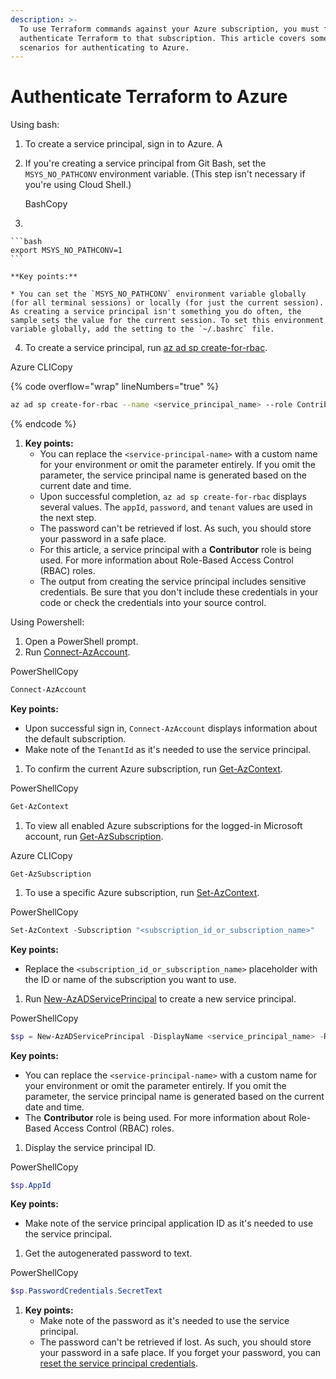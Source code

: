 ```yaml
---
description: >-
  To use Terraform commands against your Azure subscription, you must first
  authenticate Terraform to that subscription. This article covers some common
  scenarios for authenticating to Azure.
---
```


# Authenticate Terraform to Azure

Using bash:

1. To create a service principal, sign in to Azure. A
2.  If you're creating a service principal from Git Bash, set the `MSYS_NO_PATHCONV` environment variable. (This step isn't necessary if you're using Cloud Shell.)

    BashCopy
3.

    ```bash
    export MSYS_NO_PATHCONV=1    
    ```

    **Key points:**

    * You can set the `MSYS_NO_PATHCONV` environment variable globally (for all terminal sessions) or locally (for just the current session). As creating a service principal isn't something you do often, the sample sets the value for the current session. To set this environment variable globally, add the setting to the `~/.bashrc` file.
4. To create a service principal, run [az ad sp create-for-rbac](https://learn.microsoft.com/en-us/cli/azure/ad/sp?#az-ad-sp-create-for-rbac).

Azure CLICopy

{% code overflow="wrap" lineNumbers="true" %}
```bash
az ad sp create-for-rbac --name <service_principal_name> --role Contributor --scopes /subscriptions/<subscription_id>
```
{% endcode %}

1. **Key points:**
   * You can replace the `<service-principal-name>` with a custom name for your environment or omit the parameter entirely. If you omit the parameter, the service principal name is generated based on the current date and time.
   * Upon successful completion, `az ad sp create-for-rbac` displays several values. The `appId`, `password`, and `tenant` values are used in the next step.
   * The password can't be retrieved if lost. As such, you should store your password in a safe place.&#x20;
   * For this article, a service principal with a **Contributor** role is being used. For more information about Role-Based Access Control (RBAC) roles.
   * The output from creating the service principal includes sensitive credentials. Be sure that you don't include these credentials in your code or check the credentials into your source control.

Using Powershell:

1. Open a PowerShell prompt.
2. Run [Connect-AzAccount](https://learn.microsoft.com/en-us/powershell/module/az.accounts/Connect-AzAccount).

PowerShellCopy

```powershell
Connect-AzAccount
```

**Key points:**

* Upon successful sign in, `Connect-AzAccount` displays information about the default subscription.
* Make note of the `TenantId` as it's needed to use the service principal.

1. To confirm the current Azure subscription, run [Get-AzContext](https://learn.microsoft.com/en-us/powershell/module/az.accounts/get-azcontext).



PowerShellCopy

```powershell
Get-AzContext
```

1. To view all enabled Azure subscriptions for the logged-in Microsoft account, run [Get-AzSubscription](https://learn.microsoft.com/en-us/powershell/module/az.accounts/get-azsubscription).

Azure CLICopy

```azurecli
Get-AzSubscription
```

1. To use a specific Azure subscription, run [Set-AzContext](https://learn.microsoft.com/en-us/powershell/module/az.accounts/set-azcontext).

PowerShellCopy

```powershell
Set-AzContext -Subscription "<subscription_id_or_subscription_name>"
```

**Key points:**

* Replace the `<subscription_id_or_subscription_name>` placeholder with the ID or name of the subscription you want to use.

1. Run [New-AzADServicePrincipal](https://learn.microsoft.com/en-us/powershell/module/az.resources/new-azadserviceprincipal) to create a new service principal.

PowerShellCopy

```powershell
$sp = New-AzADServicePrincipal -DisplayName <service_principal_name> -Role "Contributor"
```

**Key points:**

* You can replace the `<service-principal-name>` with a custom name for your environment or omit the parameter entirely. If you omit the parameter, the service principal name is generated based on the current date and time.
* The **Contributor** role is being used. For more information about Role-Based Access Control (RBAC) roles.

1. Display the service principal ID.

PowerShellCopy

```powershell
$sp.AppId
```

**Key points:**

* Make note of the service principal application ID as it's needed to use the service principal.

1. Get the autogenerated password to text.

PowerShellCopy

```powershell
$sp.PasswordCredentials.SecretText
```

1. **Key points:**
   * Make note of the password as it's needed to use the service principal.
   * The password can't be retrieved if lost. As such, you should store your password in a safe place. If you forget your password, you can [reset the service principal credentials](https://learn.microsoft.com/en-us/powershell/azure/create-azure-service-principal-azureps#reset-credentials).
